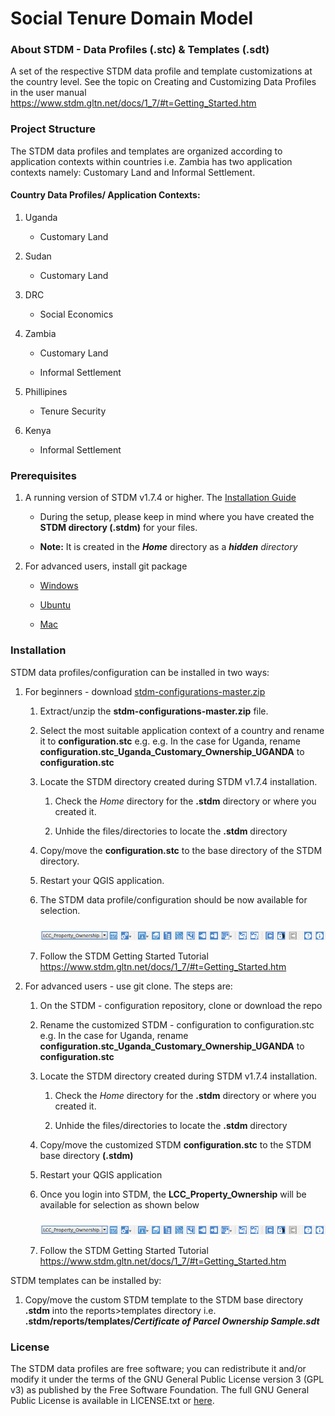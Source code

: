 **Social Tenure Domain Model**
==============================

### About STDM - Data Profiles (.stc) & Templates (.sdt)
A set of the respective STDM data profile and template customizations at the country level. See the topic on Creating and Customizing Data Profiles in the user manual https://www.stdm.gltn.net/docs/1_7/#t=Getting_Started.htm


### Project Structure

The STDM data profiles and templates are organized according to application contexts within countries i.e. Zambia has two application contexts namely: Customary Land  and Informal Settlement.

#### Country Data Profiles/ Application Contexts:
1. Uganda
	
	- Customary Land

2. Sudan

	- Customary Land

3. DRC
	
	- Social Economics

4. Zambia
	
	- Customary Land

	- Informal Settlement

5. Phillipines
	
	- Tenure Security

6. Kenya
	
	- Informal Settlement



### Prerequisites

1. A running version of STDM v1.7.4 or higher. The [Installation Guide](https://github.com/gltn/stdm)

	- During the setup, please keep in mind where you have created the **STDM directory (.stdm)** for your files.

	- **Note:** It is created in the _**Home**_ directory as a _**hidden** directory_

2. For advanced users, install git package

	- [Windows](https://www.atlassian.com/git/tutorials/install-git#windows)

	- [Ubuntu](https://www.atlassian.com/git/tutorials/install-git#linux)

	- [Mac](https://www.atlassian.com/git/tutorials/install-git#mac-os-x)


### Installation

STDM data profiles/configuration can be installed in two ways:

1. For beginners - download [stdm-configurations-master.zip](https://github.com/gltn/stdm-configurations/archive/master.zip)
	
	1. Extract/unzip the **stdm-configurations-master.zip** file.

	2. Select the most suitable application context of a country and rename it to **configuration.stc** e.g. e.g. In the case for Uganda, rename **configuration.stc_Uganda_Customary_Ownership_UGANDA** to **configuration.stc**

	3. Locate the STDM directory created during STDM v1.7.4 installation. 

		1. Check the _Home_ directory for the **.stdm** directory or where you created it.

		2. Unhide the files/directories to locate the **.stdm** directory 

	4. Copy/move the **configuration.stc** to the base directory of the STDM directory.

	5. Restart your QGIS application.

	6. The STDM data profile/configuration should be now available for selection.

		<img src="./images/readme/lcc_zambia_config.png" alt="configuration wizard icon" style="margin-top: 10px;" />

	7. Follow the STDM Getting Started Tutorial https://www.stdm.gltn.net/docs/1_7/#t=Getting_Started.htm


2. For advanced users - use git clone. The steps are:
		
	1. On the STDM - configuration repository, clone or download the repo 

    2. Rename the customized STDM - configuration to configuration.stc e.g. In the case for Uganda, rename **configuration.stc_Uganda_Customary_Ownership_UGANDA** to **configuration.stc**

    3. Locate the STDM directory created during STDM v1.7.4 installation. 

		1. Check the _Home_ directory for the **.stdm** directory or where you created it.

		2. Unhide the files/directories to locate the **.stdm** directory 

    4. Copy/move the customized STDM **configuration.stc** to the STDM base directory **(.stdm)**

	5. Restart your QGIS application

	6. Once you login into STDM, the **LCC_Property_Ownership** will be available for selection as shown below

		<img src="./images/readme/lcc_zambia_config.png" alt="configuration wizard icon" style="margin-top: 10px;" />

	7. Follow the STDM Getting Started Tutorial https://www.stdm.gltn.net/docs/1_7/#t=Getting_Started.htm


STDM templates can be installed by:

1. Copy/move the custom STDM template to the STDM base directory **.stdm** into the reports>templates directory i.e. **.stdm/reports/templates/_Certificate of Parcel Ownership Sample.sdt_**


### License

The STDM data profiles are free software; you can redistribute it and/or modify it under the terms of the GNU General Public License version 3 (GPL v3) as published by the Free Software Foundation. The full GNU General Public License is available in LICENSE.txt or [here](http://www.gnu.org/licenses/gpl-3.0.html).